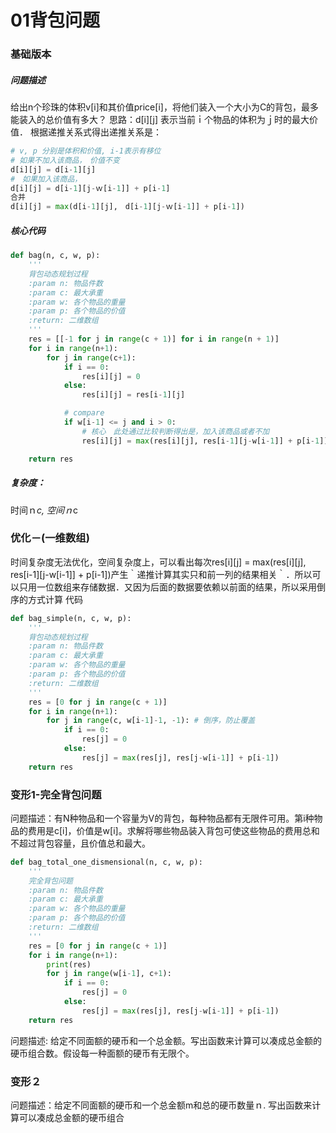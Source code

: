 # 01背包问题
### 基础版本
##### 问题描述
给出n个珍珠的体积v[i]和其价值price[i]，将他们装入一个大小为C的背包，最多能装入的总价值有多大？
思路：d[i][j] 表示当前ｉ个物品的体积为ｊ时的最大价值． 根据递推关系式得出递推关系是：　
```python
# v, p 分别是体积和价值, i-1表示有移位
# 如果不加入该商品，　价值不变
d[i][j] = d[i-1][j]
#　如果加入该商品，
d[i][j] = d[i-1][j-ｗ[i-1]] + p[i-1]
合并
d[i][j] = max(d[i-1][j],　d[i-1][j-ｗ[i-1]] + p[i-1])
```
##### 核心代码
```python
def bag(n, c, w, p):
    '''
    背包动态规划过程
    :param n: 物品件数
    :param c: 最大承重
    :param w: 各个物品的重量
    :param p: 各个物品的价值
    :return: 二维数组
    '''
    res = [[-1 for j in range(c + 1)] for i in range(n + 1)]
    for i in range(n+1):
        for j in range(c+1):
            if i == 0:
                res[i][j] = 0
            else:
                res[i][j] = res[i-1][j]

            # compare
            if w[i-1] <= j and i > 0:
                # 核心　此处通过比较判断得出是，加入该商品或者不加
                res[i][j] = max(res[i][j], res[i-1][j-w[i-1]] + p[i-1])

    return res
```
##### 复杂度：
时间ｎ*c, 空间ｎ*c

### 优化－(一维数组)
时间复杂度无法优化，空间复杂度上，可以看出每次res[i][j] = max(res[i][j], res[i-1][j-w[i-1]] + p[i-1])产生｀递推计算其实只和前一列的结果相关｀．所以可以只用一位数组来存储数据．又因为后面的数据要依赖以前面的结果，所以采用倒序的方式计算
代码
```python
def bag_simple(n, c, w, p):
    '''
    背包动态规划过程
    :param n: 物品件数
    :param c: 最大承重
    :param w: 各个物品的重量
    :param p: 各个物品的价值
    :return: 二维数组
    '''
    res = [0 for j in range(c + 1)]
    for i in range(n+1):
        for j in range(c, w[i-1]-1, -1): # 倒序，防止覆盖
            if i == 0:
                res[j] = 0
            else:
                res[j] = max(res[j], res[j-w[i-1]] + p[i-1])
    return res
```

### 变形1-完全背包问题
问题描述：有N种物品和一个容量为V的背包，每种物品都有无限件可用。第i种物品的费用是c[i]，价值是w[i]。求解将哪些物品装入背包可使这些物品的费用总和不超过背包容量，且价值总和最大。
```python
def bag_total_one_dismensional(n, c, w, p):
    '''
    完全背包问题
    :param n: 物品件数
    :param c: 最大承重
    :param w: 各个物品的重量
    :param p: 各个物品的价值
    :return: 二维数组
    '''
    res = [0 for j in range(c + 1)]
    for i in range(n+1):
        print(res)
        for j in range(w[i-1], c+1):
            if i == 0:
                res[j] = 0
            else:
                res[j] = max(res[j], res[j-w[i-1]] + p[i-1])
    return res
```

问题描述: 给定不同面额的硬币和一个总金额。写出函数来计算可以凑成总金额的硬币组合数。假设每一种面额的硬币有无限个。
 

### 变形２
问题描述：给定不同面额的硬币和一个总金额m和总的硬币数量ｎ. 写出函数来计算可以凑成总金额的硬币组合